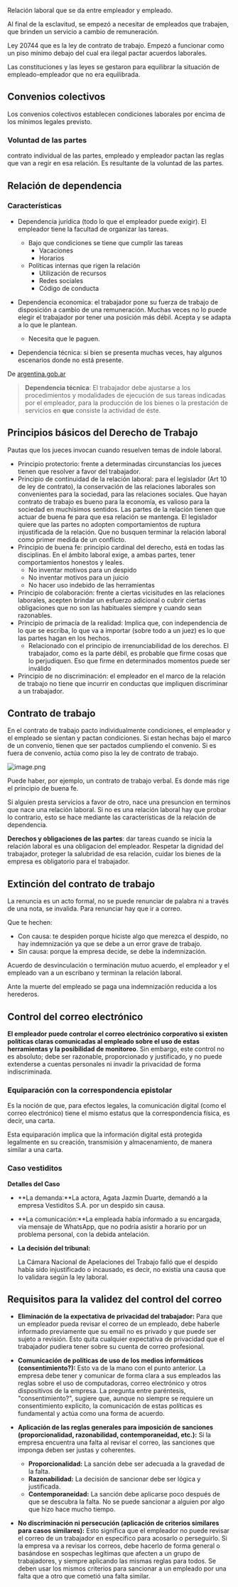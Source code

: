
Relación laboral que se da entre empleador y empleado.

Al final de la esclavitud, se empezó a necesitar de empleados que trabajen, que brinden un servicio a cambio de remuneración.

Ley 20744 que es la ley de contrato de trabajo. Empezó a funcionar como un piso mínimo debajo del cual era ilegal pactar acuerdos laborales.

Las constituciones y las leyes se gestaron para equilibrar la situación de empleado-empleador que no era equilibrada.

## Convenios colectivos

Los convenios colectivos establecen condiciones laborales por encima de los mínimos legales previsto.

### Voluntad de las partes

contrato individual de las partes, empleado y empleador pactan las reglas que van a regir en esa relación. Es resultante de la voluntad de las partes.

## Relación de dependencia

### Características

- Dependencia jurídica (todo lo que el empleador puede exigir). El empleador tiene la facultad de organizar las tareas.
    
    - Bajo que condiciones se tiene que cumplir las tareas
        - Vacaciones
        - Horarios
    - Políticas internas que rigen la relación
        - Utilización de recursos
        - Redes sociales
        - Código de conducta
- Dependencia economica: el trabajador pone su fuerza de trabajo de disposición a cambio de una remuneración. Muchas veces no lo puede elegir el trabajador por tener una posición más débil. Acepta y se adapta a lo que le plantean.
    
    - Necesita que le paguen.
- Dependencia técnica: si bien se presenta muchas veces, hay algunos escenarios donde no está presente.
    

De [argentina.gob.ar](http://argentina.gob.ar)

> **Dependencia técnica**: El trabajador debe ajustarse a los procedimientos y modalidades de ejecución de sus tareas indicadas por el empleador, para la producción de los bienes o la prestación de servicios en **que** consiste la actividad de éste.

## Principios básicos del Derecho de Trabajo

Pautas que los jueces invocan cuando resuelven temas de indole laboral.

- Principio protectorio: frente a determinadas circunstancias los jueces tienen que resolver a favor del trabajador.
- Principio de continuidad de la relación laboral: para el legislador (Art 10 de ley de contrato), la conservación de las relaciones laborales son convenientes para la sociedad, para las relaciones sociales. Que hayan contrato de trabajo es bueno para la economía, es valioso para la sociedad en muchísimos sentidos. Las partes de la relación tienen que actuar de buena fe para que esa relación se mantenga. El legislador quiere que las partes no adopten comportamientos de ruptura injustificada de la relación. Que no busquen terminar la relación laboral como primer medida de un conflicto.
- Principio de buena fe: principio cardinal del derecho, está en todas las disciplinas. En el ámbito laboral exige, a ambas partes, tener comportamientos honestos y leales.
    - No inventar motivos para un despido
    - No inventar motivos para un juicio
    - No hacer uso indebido de las herramientas
- Principio de colaboración: frente a ciertas vicisitudes en las relaciones laborales, acepten brindar un esfuerzo adicional o cubrir ciertas obligaciones que no son las habituales siempre y cuando sean razonables.
- Principio de primacía de la realidad: Implica que, con independencia de lo que se escriba, lo que va a importar (sobre todo a un juez) es lo que las partes hagan en los hechos.
    - Relacionado con el principio de irrenunciabilidad de los derechos. El trabajador, como es la parte débil, es probable que firme cosas que lo perjudiquen. Eso que firme en determinados momentos puede ser inválido
- Principio de no discriminación: el empleador en el marco de la relación de trabajo no tiene que incurrir en conductas que impliquen discriminar a un trabajador.

## Contrato de trabajo

En el contrato de trabajo pacto individualmente condiciones, el empleador y el empleado se sientan y pactan condiciones. Si estan hechas bajo el marco de un convenio, tienen que ser pactados cumpliendo el convenio. Si es fuera de convenio, actúa como piso la ley de contrato de trabajo.

![image.png](attachment:16fc7f12-4f4f-4e92-b973-47eb26ddfab1:image.png)

Puede haber, por ejemplo, un contrato de trabajo verbal. Es donde más rige el principio de buena fe.

Si alguien presta servicios a favor de otro, nace una presuncion en terminos que nace una relación laboral. Si no es una relación laboral hay que probar lo contrario, esto se hace mediante las características de la relación de dependencia.

**Derechos y obligaciones de las partes**: dar tareas cuando se inicia la relación laboral es una obligacion del empleador. Respetar la dignidad del trabajador, proteger la salubridad de esa relación, cuidar los bienes de la empresa es obligatorio para el trabajador.

## Extinción del contrato de trabajo

La renuncia es un acto formal, no se puede renunciar de palabra ni a través de una nota, se invalida. Para renunciar hay que ir a correo.

Que te hechen:

- Con causa: te despiden porque hiciste algo que merezca el despido, no hay indemnización ya que se debe a un error grave de trabajo.
- Sin causa: porque la empresa decide, se debe la indemnización.

Acuerdo de desvinculación o terminación mutuo acuerdo, el empleador y el empleado van a un escribano y terminan la relación laboral.

Ante la muerte del empleado se paga una indemnización reducida a los herederos.

## Control del correo electrónico

**El empleador puede controlar el correo electrónico corporativo si existen políticas claras comunicadas al empleado sobre el uso de estas herramientas y la posibilidad de monitoreo**. Sin embargo, este control no es absoluto; debe ser razonable, proporcionado y justificado, y no puede extenderse a cuentas personales ni invadir la privacidad de forma indiscriminada.

### Equiparación con la correspondencia epistolar

Es la noción de que, para efectos legales, la comunicación digital (como el correo electrónico) tiene el mismo estatus que la correspondencia física, es decir, una carta.

Esta equiparación implica que la información digital está protegida legalmente en su creación, transmisión y almacenamiento, de manera similar a una carta.

### Caso vestiditos

**Detalles del Caso**

- **La demanda:**La actora, Agata Jazmín Duarte, demandó a la empresa Vestiditos S.A. por un despido sin causa.
    
- **La comunicación:**La empleada había informado a su encargada, vía mensaje de WhatsApp, que no podría asistir a horario por un problema personal, con la debida antelación.
    
- **La decisión del tribunal:**
    
    La Cámara Nacional de Apelaciones del Trabajo falló que el despido había sido injustificado o incausado, es decir, no existía una causa que lo validara según la ley laboral.
    

## Requisitos para la validez del control del correo

- **Eliminación de la expectativa de privacidad del trabajador:** Para que un empleador pueda revisar el correo de un empleado, debe haberle informado previamente que su email no es privado y que puede ser sujeto a revisión. Esto quita cualquier expectativa de privacidad que el trabajador pudiera tener sobre su cuenta de correo profesional.
    
- **Comunicación de políticas de uso de los medios informáticos (consentimiento?):** Esto va de la mano con el punto anterior. La empresa debe tener y comunicar de forma clara a sus empleados las reglas sobre el uso de computadoras, correo electrónico y otros dispositivos de la empresa. La pregunta entre paréntesis, "consentimiento?", sugiere que, aunque no siempre se requiere un consentimiento explícito, la comunicación de estas políticas es fundamental y actúa como una forma de acuerdo.
    
- **Aplicación de las reglas generales para imposición de sanciones (proporcionalidad, razonabilidad, contemporaneidad, etc.):** Si la empresa encuentra una falta al revisar el correo, las sanciones que imponga deben ser justas y coherentes.
    
    - **Proporcionalidad:** La sanción debe ser adecuada a la gravedad de la falta.
    - **Razonabilidad:** La decisión de sancionar debe ser lógica y justificada.
    - **Contemporaneidad:** La sanción debe aplicarse poco después de que se descubra la falta. No se puede sancionar a alguien por algo que hizo hace mucho tiempo.
- **No discriminación ni persecución (aplicación de criterios similares para casos similares):** Esto significa que el empleador no puede revisar el correo de un trabajador en específico para acosarlo o perseguirlo. Si la empresa va a revisar los correos, debe hacerlo de forma general o basándose en sospechas legítimas que afecten a un grupo de trabajadores, y siempre aplicando las mismas reglas para todos. Se deben usar los mismos criterios para sancionar a un empleado por una falta que a otro que cometió una falta similar.